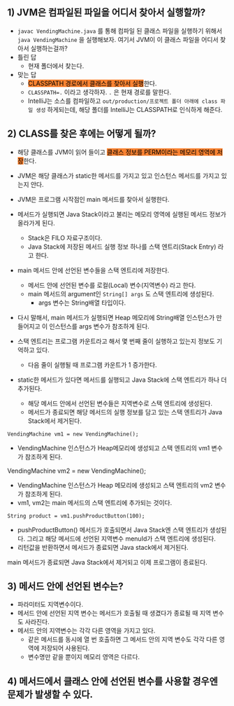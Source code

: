 ## 1) JVM은 컴파일된 파일을 어디서 찾아서 실행할까?
- `javac VendingMachine.java` 를 통해 컴파일 된 클래스 파일을 실행하기 위해서 `java VendingMachine` 을 실행해보자. 여기서 JVM이 이 클래스 파일을 어디서 찾아서 실행하는걸까?
- 틀린 답
	- 현재 폴더에서 찾는다.
- 맞는 답
	- <mark style='background:#fa8231'>CLASSPATH 경로에서 클래스를 찾아서 실행</mark>한다.
	- `CLASSPATH=.` 이라고 생각하자. `.` 은 현재 경로를 말한다.
	- IntelliJ는 소스를 컴파일하고 `out/production/프로젝트 폴더 아래에 class 파일 생성` 하게되는데, 해당 폴더를 IntelliJ는 CLASSPATH로 인식하게 해준다.

## 2) CLASS를 찾은 후에는 어떻게 될까?
- 해당 클래스를 JVM이 읽어 들이고 <mark style='background:#fa8231'>클래스 정보를 PERM이라는 메모리 영역에 저장</mark>한다.
- JVM은 해당 클래스가 static한 메서드를 가지고 있고 인스턴스 메서드를 가지고 있는지 안다.
- JVM은 프로그램 시작점인 main 메서드를 찾아서 실행한다.
- 메서드가 실행되면 Java Stack이라고 불리는 메모리 영역에 실행된 메서드 정보가 올라가게 된다.
	- Stack은 FILO 자료구조이다.
	- Java Stack에 저장된 메서드 실행 정보 하나를 스택 엔트리(Stack Entry) 라고 한다.
- main 메서드 안에 선언된 변수들을 스택 엔트리에 저장한다.
	- 메서드 안에 선언된 변수를 로컬(Local) 변수(지역변수) 라고 한다.
	- main 메서드의 argument인 `String[] args` 도 스택 엔트리에 생성된다.
		- args 변수는 String배열 타입이다.
- 다시 말해서, main 메서드가 실행되면 Heap 메모리에 String배열 인스턴스가 만들어지고 이 인스턴스를 args 변수가 참조하게 된다.
- 스택 엔트리는 프로그램 카운트라고 해서 몇 번째 줄이 실행하고 있는지 정보도 기억하고 있다.
	- 다음 줄이 실행될 때 프로그램 카운트가 1 증가한다.

- static한 메서드가 있다면 메서드를 실행되고 Java Stack에 스택 엔트리가 하나 더 추가된다.
	- 해당 메서드 안에서 선언된 변수들은 지역변수로 스택 엔트리에 생성된다.
	- 메서드가 종료되면 해당 메서드의 실행 정보를 담고 있는 스택 엔트리가 Java Stack에서 제거된다.

`VendingMachine vm1 = new VendingMachine();`
- VendingMachine 인스턴스가 Heap메모리에 생성되고 스택 엔트리의 vm1 변수가 참조하게 된다.

VendingMachine vm2 = new VendingMachine();
- VendingMachine 인스턴스가 Heap 메모리에 생성되고 스택 엔트리의 vm2 변수가 참조하게 된다.
- vm1, vm2는 main 메서드의 스택 엔트리에 추가되는 것이다.

`String product = vm1.pushProductButton(100);`
- pushProductButton() 메서드가 호출되면서 Java Stack엔 스택 엔트리가 생성된다. 그리고 해당 메서드에 선언된 지역변수 menuId가 스택 엔트리에 생성된다.
- 리턴값을 반환하면서 메서드가 종료되면 Java stack에서 제거된다.

main 메서드가 종료되면 Java Stack에서 제거되고 이제 프로그램이 종료된다.

## 3) 메서드 안에 선언된 변수는?
- 파라미터도 지역변수이다.
- 메서드 안에 선언된 지역 변수는 메서드가 호출될 때 생겼다가 종료될 때 지역 변수도 사라진다.
- 메서드 안의 지역변수는 각각 다른 영역을 가지고 있다.
	- 같은 메서드를 동시에 열 번 호출하면 그 메서드 안의 지역 변수도 각각 다른 영역에 저장되어 사용된다.
	- 변수명만 같을 뿐이지 메모리 영역은 다르다.

## 4) 메서드에서 클래스 안에 선언된 변수를 사용할 경우엔 문제가 발생할 수 있다.
